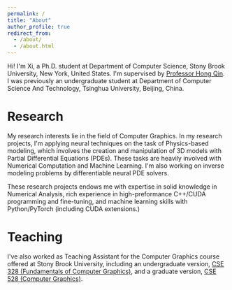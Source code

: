 ```yaml
---
permalink: /
title: "About"
author_profile: true
redirect_from: 
  - /about/
  - /about.html
---
```


Hi! I'm Xi, a Ph.D. student at Department of Computer Science, Stony Brook University, New York, United States. I'm supervised by [Professor Hong Qin](https://www3.cs.stonybrook.edu/~qin/). I was previously an undergraduate student at Department of Computer Science And Technology, Tsinghua University, Beijing, China. 

Research
======

My research interests lie in the field of Computer Graphics. In my research projects, I'm applying neural techniques on the task of Physics-based modeling, which involves the creation and manipulation of 3D models with Partial Differential Equations (PDEs). These tasks are heavily involved with Numerical Computation and Machine Learning. I'm also working on inverse modeling problems by differentiable neural PDE solvers. 

These research projects endows me with expertise in solid knowledge in Numerical Analysis, rich experience in high-preformance C++/CUDA programming and fine-tuning, and machine learning skills with Python/PyTorch (including CUDA extensions.)

Teaching
======

I've also worked as Teaching Assistant for the Computer Graphics course offered at Stony Brook University, including an undergraduate version, [CSE 328 (Fundamentals of Computer Graphics)](https://www3.cs.stonybrook.edu/~xihan1/courses/cse328/index.html), and a graduate version, [CSE 528 (Computer Graphics)](https://www3.cs.stonybrook.edu/~xihan1/courses/cse528/graphics.html). 
